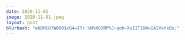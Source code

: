 ```yaml
---
date: 2020-11-01
image: 2020-11-01.jpeg
layout: post
blurhash: "e6BM[O?W009$cG4=ITr.%N%N02RP%J-qoh~XoIITIUW=IAIVxtkBs;"
---
```



